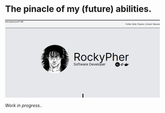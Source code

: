 # The pinacle of my (future) abilities.

![firstPrint](public/prints/Portfolio-v0.1.png)

*Work in progress..*